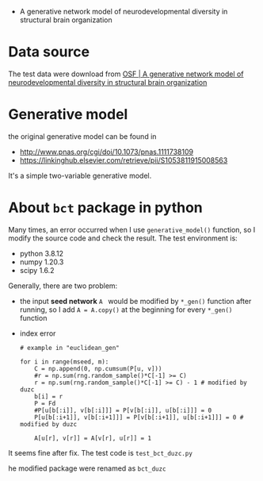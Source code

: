 *   A generative network model of neurodevelopmental diversity in structural brain organization

    

# Data source

The test data were download from [OSF | A generative network model of neurodevelopmental diversity in structural brain organization](https://osf.io/h9px4/?view_only=984260dcff444b59819961ece9c724ec)



# Generative model

the original generative model can be found in 

*   http://www.pnas.org/cgi/doi/10.1073/pnas.1111738109
*   https://linkinghub.elsevier.com/retrieve/pii/S1053811915008563

It's a simple two-variable generative model.



# About `bct` package in python

Many times, an error occurred when I use `generative_model()` function, so I modify the source code and check the result. The test environment is:

*   python 3.8.12
*   numpy 1.20.3
*   scipy 1.6.2

Generally, there are two problem:

*   the input __seed network__ `A `  would be modified by `*_gen()` function after running, so I add `A = A.copy()` at the beginning for every `*_gen()` function

*   index error

    ```
    # example in "euclidean_gen"
    
    for i in range(mseed, m):
    	C = np.append(0, np.cumsum(P[u, v]))
    	#r = np.sum(rng.random_sample()*C[-1] >= C)
    	r = np.sum(rng.random_sample()*C[-1] >= C) - 1 # modified by duzc
    	b[i] = r
    	P = Fd
    	#P[u[b[:i]], v[b[:i]]] = P[v[b[:i]], u[b[:i]]] = 0
    	P[u[b[:i+1]], v[b[:i+1]]] = P[v[b[:i+1]], u[b[:i+1]]] = 0 # modified by duzc
    
    	A[u[r], v[r]] = A[v[r], u[r]] = 1
    ```

It seems fine after fix. The test code is `test_bct_duzc.py` 

he modified package were renamed as `bct_duzc`


